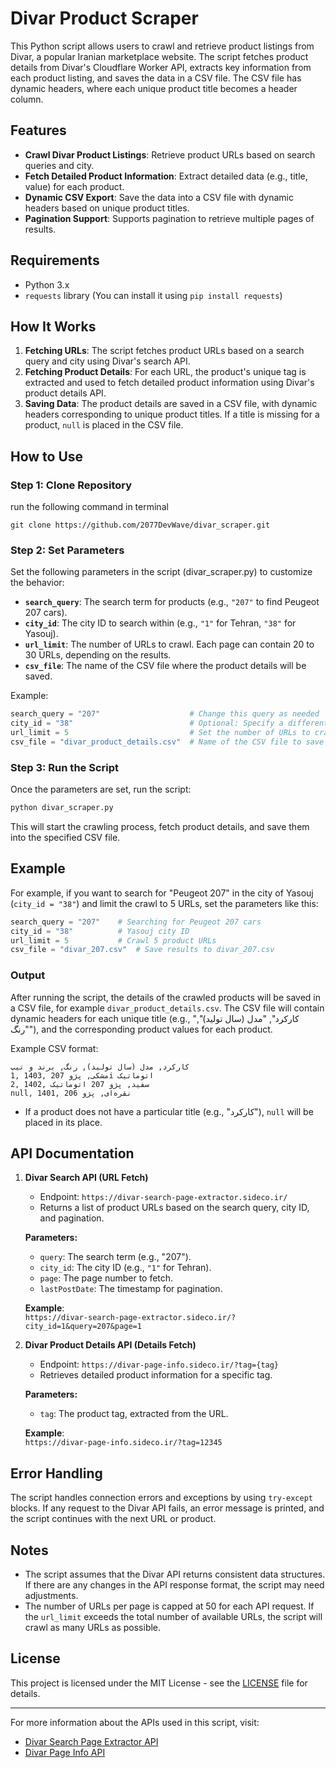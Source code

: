 # Divar Product Scraper

This Python script allows users to crawl and retrieve product listings from Divar, a popular Iranian marketplace website. The script fetches product details from Divar's Cloudflare Worker API, extracts key information from each product listing, and saves the data in a CSV file. The CSV file has dynamic headers, where each unique product title becomes a header column.

## Features

- **Crawl Divar Product Listings**: Retrieve product URLs based on search queries and city.
- **Fetch Detailed Product Information**: Extract detailed data (e.g., title, value) for each product.
- **Dynamic CSV Export**: Save the data into a CSV file with dynamic headers based on unique product titles.
- **Pagination Support**: Supports pagination to retrieve multiple pages of results.

## Requirements

- Python 3.x
- `requests` library (You can install it using `pip install requests`)

## How It Works

1. **Fetching URLs**: The script fetches product URLs based on a search query and city using Divar's search API.
2. **Fetching Product Details**: For each URL, the product's unique tag is extracted and used to fetch detailed product information using Divar's product details API.
3. **Saving Data**: The product details are saved in a CSV file, with dynamic headers corresponding to unique product titles. If a title is missing for a product, `null` is placed in the CSV file.

## How to Use
### Step 1: Clone Repository

run the following command in terminal
```
git clone https://github.com/2077DevWave/divar_scraper.git
```

### Step 2: Set Parameters

Set the following parameters in the script (divar_scraper.py) to customize the behavior:

- **`search_query`**: The search term for products (e.g., `"207"` to find Peugeot 207 cars).
- **`city_id`**: The city ID to search within (e.g., `"1"` for Tehran, `"38"` for Yasouj).
- **`url_limit`**: The number of URLs to crawl. Each page can contain 20 to 30 URLs, depending on the results.
- **`csv_file`**: The name of the CSV file where the product details will be saved.

Example:
```python
search_query = "207"                    # Change this query as needed
city_id = "38"                          # Optional: Specify a different city ID if desired (38 = Yasouj, 1 = Tehran)
url_limit = 5                           # Set the number of URLs to crawl
csv_file = "divar_product_details.csv"  # Name of the CSV file to save the product information
```

### Step 3: Run the Script

Once the parameters are set, run the script:

```bash
python divar_scraper.py
```

This will start the crawling process, fetch product details, and save them into the specified CSV file.

## Example

For example, if you want to search for "Peugeot 207" in the city of Yasouj (`city_id = "38"`) and limit the crawl to 5 URLs, set the parameters like this:

```python
search_query = "207"    # Searching for Peugeot 207 cars
city_id = "38"          # Yasouj city ID
url_limit = 5           # Crawl 5 product URLs
csv_file = "divar_207.csv"  # Save results to divar_207.csv
```

### Output

After running the script, the details of the crawled products will be saved in a CSV file, for example `divar_product_details.csv`. The CSV file will contain dynamic headers for each unique title (e.g., "کارکرد", "مدل (سال تولید)", "رنگ"), and the corresponding product values for each product.

Example CSV format:

```csv
کارکرد, مدل (سال تولید), رنگ, برند و تیپ
1, 1403, مشکی, پژو 207i اتوماتیک
2, 1402, سفید, پژو 207 اتوماتیک
null, 1401, نقره‌ای, پژو 206
```

- If a product does not have a particular title (e.g., "کارکرد"), `null` will be placed in its place.

## API Documentation

1. **Divar Search API (URL Fetch)**  
   - Endpoint: `https://divar-search-page-extractor.sideco.ir/`
   - Returns a list of product URLs based on the search query, city ID, and pagination.

   **Parameters:**
   - `query`: The search term (e.g., "207").
   - `city_id`: The city ID (e.g., `"1"` for Tehran).
   - `page`: The page number to fetch.
   - `lastPostDate`: The timestamp for pagination.

   **Example**:  
   `https://divar-search-page-extractor.sideco.ir/?city_id=1&query=207&page=1`

2. **Divar Product Details API (Details Fetch)**  
   - Endpoint: `https://divar-page-info.sideco.ir/?tag={tag}`
   - Retrieves detailed product information for a specific tag.

   **Parameters:**
   - `tag`: The product tag, extracted from the URL.

   **Example**:  
   `https://divar-page-info.sideco.ir/?tag=12345`

## Error Handling

The script handles connection errors and exceptions by using `try-except` blocks. If any request to the Divar API fails, an error message is printed, and the script continues with the next URL or product.

## Notes

- The script assumes that the Divar API returns consistent data structures. If there are any changes in the API response format, the script may need adjustments.
- The number of URLs per page is capped at 50 for each API request. If the `url_limit` exceeds the total number of available URLs, the script will crawl as many URLs as possible.

## License

This project is licensed under the MIT License - see the [LICENSE](LICENSE) file for details.

---

For more information about the APIs used in this script, visit:
- [Divar Search Page Extractor API](https://github.com/2077DevWave/divar-search-page-crawler)
- [Divar Page Info API](https://github.com/2077DevWave/divar-page-info-creawler)
